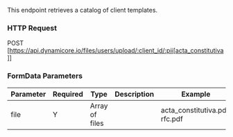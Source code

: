 This endpoint retrieves a catalog of client templates.
### HTTP Request

POST [https://api.dynamicore.io/files/users/upload/:client_id/:pii[acta_constitutiva]]

### FormData Parameters

| Parameter | Required | Type | Description | Example |
| --------- | --------- | --------- | --------- |--------- |
| file | Y | Array of files |  | acta_constitutiva.pdf, rfc.pdf |